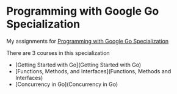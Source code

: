 # Programming with Google Go Specialization
My assignments for [Programming with Google Go Specialization](https://www.coursera.org/specializations/google-golang)

There are 3 courses in this specialization

- [Getting Started with Go](Getting Started with Go)
- [Functions, Methods, and Interfaces](Functions, Methods and Interfaces)
- [Concurrency in Go](Concurrency in Go)
